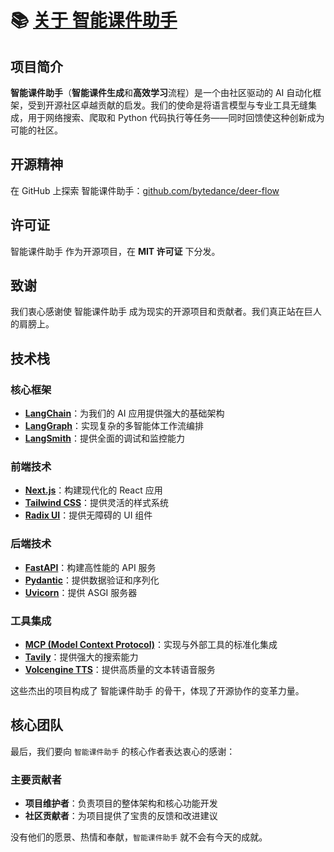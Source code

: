 # 📚 [关于 智能课件助手](https://github.com/bytedance/deer-flow)

## 项目简介

**智能课件助手**（**智能课件生成**和**高效学习**流程）是一个由社区驱动的 AI 自动化框架，受到开源社区卓越贡献的启发。我们的使命是将语言模型与专业工具无缝集成，用于网络搜索、爬取和 Python 代码执行等任务——同时回馈使这种创新成为可能的社区。

## 开源精神

在 GitHub 上探索 智能课件助手：[github.com/bytedance/deer-flow](https://github.com/bytedance/deer-flow)

## 许可证

智能课件助手 作为开源项目，在 **MIT 许可证** 下分发。

## 致谢

我们衷心感谢使 智能课件助手 成为现实的开源项目和贡献者。我们真正站在巨人的肩膀上。

## 技术栈

### 核心框架
- **[LangChain](https://github.com/langchain-ai/langchain)**：为我们的 AI 应用提供强大的基础架构
- **[LangGraph](https://github.com/langchain-ai/langgraph)**：实现复杂的多智能体工作流编排
- **[LangSmith](https://github.com/langchain-ai/langsmith)**：提供全面的调试和监控能力

### 前端技术
- **[Next.js](https://nextjs.org/)**：构建现代化的 React 应用
- **[Tailwind CSS](https://tailwindcss.com/)**：提供灵活的样式系统
- **[Radix UI](https://www.radix-ui.com/)**：提供无障碍的 UI 组件

### 后端技术
- **[FastAPI](https://fastapi.tiangolo.com/)**：构建高性能的 API 服务
- **[Pydantic](https://docs.pydantic.dev/)**：提供数据验证和序列化
- **[Uvicorn](https://www.uvicorn.org/)**：提供 ASGI 服务器

### 工具集成
- **[MCP (Model Context Protocol)](https://modelcontextprotocol.io/)**：实现与外部工具的标准化集成
- **[Tavily](https://tavily.com/)**：提供强大的搜索能力
- **[Volcengine TTS](https://www.volcengine.com/products/tts)**：提供高质量的文本转语音服务

这些杰出的项目构成了 智能课件助手 的骨干，体现了开源协作的变革力量。

## 核心团队

最后，我们要向 `智能课件助手` 的核心作者表达衷心的感谢：

### 主要贡献者
- **项目维护者**：负责项目的整体架构和核心功能开发
- **社区贡献者**：为项目提供了宝贵的反馈和改进建议

没有他们的愿景、热情和奉献，`智能课件助手` 就不会有今天的成就。
